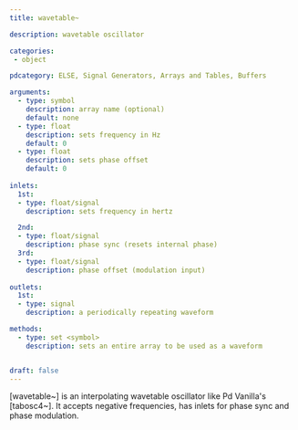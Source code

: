 ```yaml
---
title: wavetable~

description: wavetable oscillator

categories:
 - object

pdcategory: ELSE, Signal Generators, Arrays and Tables, Buffers

arguments:
  - type: symbol
    description: array name (optional)
    default: none
  - type: float
    description: sets frequency in Hz
    default: 0
  - type: float
    description: sets phase offset
    default: 0
  
inlets:
  1st:
  - type: float/signal
    description: sets frequency in hertz

  2nd:
  - type: float/signal
    description: phase sync (resets internal phase)
  3rd:
  - type: float/signal
    description: phase offset (modulation input)
    
outlets:
  1st:
  - type: signal
    description: a periodically repeating waveform

methods: 
  - type: set <symbol>
    description: sets an entire array to be used as a waveform


draft: false
---
```


[wavetable~] is an interpolating wavetable oscillator like Pd Vanilla's [tabosc4~]. It accepts negative frequencies, has inlets for phase sync and phase modulation.
